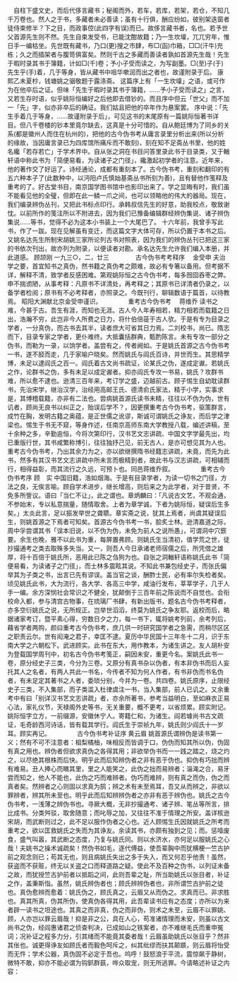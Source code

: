<!-- { "loadSidebar": true } -->
　自柱下盛文史，而后代侈言藏书；秘阁而外，若车，若库，若架，若仓，不知几千万卷也。然人之于书，多藏者未必善读；虽有十行俱，酬应纷如，彼别架迭窗者徒侍束修半？下之目，而政事倥(此四字有误)而已。故侈言藏书者，名也。若予世父首源先生则不然。先生自束发受书，已能沈酣故籍；乃一生坎壈，兀兀穷年，惟日手一编枯坐。先世既有藏书，乃口(更)搜之市肆，布□(函)巾箱，□□(汗牛)充栋；久之而插架者与腹笥俱富矣。然则千古之多藏而善读者孰如首源先生哉！先生于暇时录其书于簿籍，计如□(千)卷；予小子受而读之，为写副墨。□(至)子(于)先生乎(手)着，几于等身，皆从藏书中咀华嗽润而出之者也，故谨附录于后。
康熙乙未夏杪，钱塘姚之骃敬题于露涤斋。
这篇序上有「一生坎壈」之语，或可作为在他卒后之证。但味「先生于暇时录其书于簿籍，......予小子受而读之」之言，又若生存时语，似乎姚际恒编好之后他即去借钞的。而且序中但云「世父」而不加一「先」字，似亦非卒后的确证。我们姑且把他的卒年作为悬案罢。
序中说：「先生手着几于等身，......故谨附录于后」，可见这书的末尾原有一篇姚际恒著书详目。但八千卷楼的钞本里竟尔缺去，这真是十分可惜的。自从鲍廷博为了同乡的关系(都是徽州人而住在杭州的)，把他的古今伪书考从庸言录里分析出来(所以分析的缘故，当因庸言录已为四库馆所痛斥而不敢刻)，刻在知不足斋丛书里，他的姓名纔「若存若亡」于学术界中。自从张之洞在书目问答里录此书于目录类，又于輶轩语中称此书为「简便易看，为读诸子之门径」，纔激起初学者的注意。近年来，他的著作交了好运了。诗经通论，成都有重刻本了。古今伪书考，重刻和翻印的有五六种本子了(此数种中，以沔阳卢氏慎始基斋丛书所刻为善)，且有替他作笺释及重考的了。好古堂书目，南京国学图书馆中也影印出来了。学之显晦有时，我们虽不能看见他的全璧，但即在此一鳞一爪之间，也可以领略他的伟大的器局。现在，我们编录辨伪丛刊，又把此书标点印行。承韩叔信先生的好意，助我校点，敬致谢忱。以前所作的笺注所以不附进去，因为我们已豫备编辑群经辨伪集说、诸子辨伪集说......等书，觉得不必为这本小书装上一个大尾巴了。
十六年前，我曾手写此书，作了一跋。现在见解虽有变迁，而这篇文字大体可存，所以仍置于本书之后。又姚名达先生所制宋胡姚三家所论列古书对照表，因为我们的辨伪丛刊已把这三家的书依次刊出，故亦列为附录，以便读者对勘。承名达先生允许我们编入本册，并此道感。
顾颉刚
一九三○，二，廿三
　　　　古今伪书考考释序　
金受申
夫治学之要，首宜知书之真伪，然书籍之真伪考之颇难，故必有专箸以备用。但考据不详，解释不清，致学者反感困难。第观姚际恒之古今伪书考，每多囫囵吞枣之弊。申不揣谫陋，从事考释：凡原书不详清处，再考释之；其原书已详清者仍录之，以备学者检阅；原书有不必考释者，亦照录之。今既刊行，聊辑数语于篇首，以待教焉。
昭阳大渊献北京金受申谨识。
　　　　重考古今伪书考　
蒋维乔
读书之难，今甚于古。吾生有涯，而知也无涯。古人今人年寿相若，精力相若而载籍之日出，浩瀚不穷，此岂非今人所费之日力，将什伯倍蓰于古人欤。于是有专为目录之学者，一分真伪，而古书去其半，读者庶大可省其日力焉。二刘校书，尚已。隋志而下，目录专家之学者，更仆难终。大抵囊括群典，甄酌陈言。未有专攻一部分之伪书，而勒为一录，以饷学者。盖尝有之，传者阙如。于是姚氏首源之古今伪书考一书，遂不胫而走，几于家喻户晓矣。然而姚氏与阎氏百诗，并世而生。其思精学博，未足以逮阎氏之百一。阎氏着古文尚书疏证，论某氏之伪，遂成定谳。若姚氏之作，论群书之伪，多有未足以成定谳者。抑亦阎氏专攻一书易，姚氏？攻群书难，所以愈不逮也。逊清三百年来，考订学之盛，迈越前古。顾子惕生自幼耽读群书，先治宋学，继治汉学，治经用高邮王氏、德清俞氏家法，精于小学，实事求是，其博稽载籍，亦非有二法也。尝病姚首源氏读书未精，往往以不伪为伪，世有讥者，顾尚无良书以纠正之，贻误后学不？，因更撰重考古今伪书考，驱策群言，成竹在胸，发明古籍之奥蕴，是正世儒之讹谬，斯诚可谓姚氏之诤友，而后学之津梁也。惕生于书无不窥，等身作述，任南京高师东南大学教授八载，编述讲稿，至十余种之多，辛勤逾恒，今将次第印行，汉书艺文志讲疏、中国文字学最先出，均已重版行世，其书咸繁称博引，往往独抒己见，前无古人，是亦可想见其为人也。重考古今伪书考，乃出其余力为之，亦以欲继撰隋书经籍志讲疏，未竟，而先为此书，然多有其汉书艺文志讲疏中所未言而极精到者，故此书与汉志讲疏，可相辅而行，相得益彰，而其流行之久远，可预卜也。同邑蒋维乔叙。
　　　　重考古今伪书考序
顾　实
中国旧籍，浩如烟海。于是有目录学者，为读一切书之门径，方法之良，无俟言喻。顾自学术进步，继长增高，则后来之为此学者，对于昔贤，不免多所訾议。语曰「当仁不让」，此之谓也。章炳麟曰：「凡说古文艺，不观会通，不参始末，专以私意揣量，随情取舍。上者为章学诚，下者为姚际恒，疑误后生多矣。」太炎此言，足以振发举世之聋聩。章实斋之说，犹其上焉者，尚虞其疑误后生，则姚首源之下焉者可知矣。首源古今伪书考一书，脍炙士林。逊清嘉道之际，周中孚尝谓其书「误本旧说，以不伪为伪，未免为前人之说所愚」，可谓洞中穴窾要。余生也晚，雅不以此书为重，每屏置弗顾。则姚氏生当清初，值学荒之世，徒抄撮通考之类去取殊多失当。又一，则吾人今日承诸老师宿儒之后，所凭借之雄厚，将十百倍于姚氏所，恶用此已陈之刍狗为也。自张之洞輶轩语称姚氏此书「简便易看，为读诸子之门径」，而士林多震眩其说。不知此书兼包经史子，而张氏偏举其为子类之书，出言已先有谬误。盖当官之谈，酬酢士民，必有率尔失检者矣。顷见姚氏此书，大为流行，各大学、各高三中学，咸油行发布，莘莘学子，几于人手一编。余方深悯社会常识之不健全，犹颠倒于三百年前之陈说而不自觉也。会衔校命入都，参与清宫古物事，在琉璃厂书肆，有新出版书，题名古今伪书考释者，亦多空衍姚氏之说，无所规正。岂举世滔滔，终莫为姚氏之争友耶。返校而后，略据诸家考订，暨平素心得，穷数日夕之力，每一书下，辄将姚考列前，余考列后，藉省学者两购，颜曰重考古今伪书考，庶几供一时研究国学者之急需，而稍尽区区之职责云尔。世有闳淹之君子，幸匡不逮。夏历中华民国十三年冬十二月，识于东南大学之六朝松下。武进顾实。此书在东大，用作教本，为诸生讲之。友人胡朴安为登载国学周刊中，初名古今伪书考笺正，嗣因未安，重更今名。案姚氏此书一卷，原分经史子三类，今分为三卷。又原分有真书杂以伪者，有本非伪书而后人妄托其人之名者，有两人共此一书名，今传者不知为何人作者，有书非伪而书名伪者，有未足定其著书之人者，委琐分别，今并为一卷。共四卷。姚氏原序，止限经史子三类，不入集部，而子类滥入杜律虞注一书，当入集部，前人已讥之。又余重考中有曰「别详汉书艺文志讲疏」者，亦余所著书，参考当益明白，至如麻衣正易心法，家礼仪节，天禄阁外史等书，无关重要，概不更考，以省烦累。顾实附记。
姚际恒字立方，一前缀源，安徽休宁人。寄籍仁和，为诸生。阎若璩尚书古文疏证，毛奇龄西河诗话，皆有载其学行。阎氏生于崇祯九年，姚氏则少阎氏十一岁耳。顾实再记。
　　　　古今伪书考补证序
黄云眉
姚首源氏谓辨伪是读书第一义；然有不可不注意者：柤梨橘柚，味相反而皆调于口，伪伪而知其所以伪，伪固有真之用也。辨伪者但欲求真伪之各得其用；非欲举伪书而一一践之踏之，烧之灼之，以尽绝其根株而后快。明乎此而后知辨伪者之非有恶于伪也。抑伪有巧拙而辨有难易。丑人捧心而矉其里，里之人能笑之，此伪之拙而易辨者；淄渑之合，易牙尝而知之，他人不能也，此伪之巧而难辨者。伪巧而难辨，则有真之而伪，伪之而真者矣。然辨者之心则固以求真为鹄；辨之术有未至焉耳，吾又从而辨之，非欲以罪辨者，辨其所未至也。明乎此而后知辨辨伪者之亦非有恶于辨伪也。姚氏之古今伪书考，一浅薄之辨伪书也。寻厥大概，无非抄撮通考、诸子辨、笔丛等所言，排比成书。分类舛驳，取舍随意；而叱辱之加，又往往不准于情理之所安。盖详核逊宋胡，而武断则过之，此不足以服作伪者之心也。近人顾惕生氏因就姚氏之所考而重考之，欲以匡救姚氏之失而为其诤友。余读其书，亦颇有独到之见；而。惩噎废食，盛气叫嚣，其武断之态度，乃复与姚氏同。则以水济水，亦何足以服姚氏之心哉！夫姚书之操术诚疏矣！然伪书如毛，逐代傅益，使吾辈胸中而犹横梗一竺古护前之观念则已；苟其无也，则且病姚氏失出之多于失入，而又何忍乎他责！虽然，获盗而不获赃，终无以关盗之口而释道路之疑。使此不及百种之伪书，以列证未备之故，而犹授竺古护前者以抵蹈之间，此则吾辈之耻，所当助姚氏以张目者，补证之作，盖秉斯恉。虽然，姚氏辨伪者也；顾氏辨辨伪者也，非所谓竺古护前之徒也。真伪愈辨而愈着：姚氏伪之，顾氏真之，云眉又从而伪之。求真而已。非求胜也。真其所真，伪其所伪，使真伪各得其用，此吾辈读书应有之态度；亦所以为来者辟一读书之坦途也。其真之而非真，伪之而非伪，则术之未至，云眉不以罪姚、顾，人亦岂以罪云眉哉！抑是非之公，具在人心，苟准诸情理而未安，则虽以古文尚书之伪，经阎惠诸君之侦查判决，已成如山之铁案者，亦不难继毛氏而重申冤词；况补证之程多力分，引其绪而不能竟其委者哉！云眉虽助姚氏以张目乎？然非其伥也。诚更得诤友如顾氏者而毅色呵斥之，纠其纰缪而扶其颠踬，则云眉将怡受而无忤；学术公器，真伪固不必定于吾也。呜呼！鼓怒浪于平流，震惊飙于静树，微特不敢，抑亦不能必谓为钩釽群蓺，哗众取宠，则无所逃罪。今请略述补证之内容：
